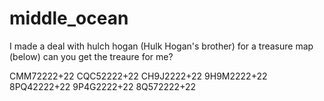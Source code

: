# middle_ocean

I made a deal with hulch hogan (Hulk Hogan's brother) for a treasure map (below) can you get the treaure for me?

CMM72222+22
CQC52222+22
CH9J2222+22
9H9M2222+22
8PQ42222+22
9P4G2222+22
8Q572222+22
